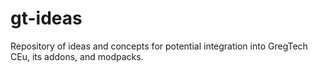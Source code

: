 # gt-ideas
Repository of ideas and concepts for potential integration into GregTech CEu, its addons, and modpacks.

